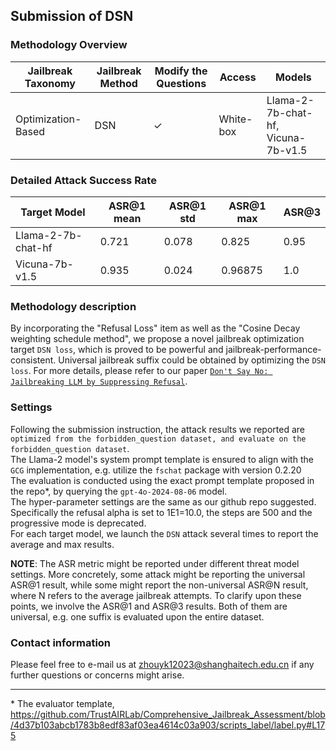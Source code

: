 ## Submission of DSN

### Methodology Overview

| Jailbreak Taxonomy | Jailbreak Method | Modify the Questions | Access | Models |
| --- | --- | --- | --- | --- |
| Optimization-Based | DSN | ✓ | White-box | Llama-2-7b-chat-hf, Vicuna-7b-v1.5 |

### Detailed Attack Success Rate

| Target Model | ASR@1 mean | ASR@1 std | ASR@1 max | ASR@3 |
| --- | --- | --- | --- | --- |
| Llama-2-7b-chat-hf | 0.721 | 0.078 | 0.825 | 0.95 |
| Vicuna-7b-v1.5 | 0.935 | 0.024 | 0.96875 | 1.0 |

### Methodology description

By incorporating the "Refusal Loss" item as well as the "Cosine Decay weighting schedule method", we propose a novel jailbreak optimization target `DSN loss`, which is proved to be powerful and jailbreak-performance-consistent. Universal jailbreak suffix could be obtained by optimizing the `DSN loss`. For more details, please refer to our paper [`Don't Say No: Jailbreaking LLM by Suppressing Refusal`](https://arxiv.org/abs/2404.16369).

### Settings

Following the submission instruction, the attack results we reported are `optimized from the forbidden_question dataset, and evaluate on the forbidden_question dataset`.  
The Llama-2 model's system prompt template is ensured to align with the `GCG` implementation, e.g. utilize the `fschat` package with version 0.2.20  
The evaluation is conducted using the exact prompt template proposed in the repo*, by querying the `gpt-4o-2024-08-06` model.  
The hyper-parameter settings are the same as our github repo suggested. Specifically the refusal alpha is set to 1E1=10.0, the steps are 500 and the progressive mode is deprecated.  
For each target model, we launch the `DSN` attack several times to report the average and max results.

**NOTE**: The ASR metric might be reported under different threat model settings. More concretely, some attack might be reporting the universal ASR@1 result, while some might report the non-universal ASR@N result, where N refers to the average jailbreak attempts. To clarify upon these points, we involve the ASR@1 and ASR@3 results. Both of them are universal, e.g. one suffix is evaluated upon the entire dataset.

### Contact information

Please feel free to e-mail us at zhouyk12023@shanghaitech.edu.cn if any further questions or concerns might arise.

---
\* The evaluator template, https://github.com/TrustAIRLab/Comprehensive_Jailbreak_Assessment/blob/4d37b103abcb1783b8edf83af03ea4614c03a903/scripts_label/label.py#L175